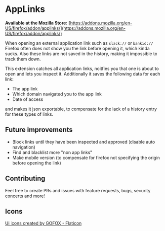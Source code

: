 # AppLinks

**Available at the Mozilla Store:** [https://addons.mozilla.org/en-US/firefox/addon/applinks/](https://addons.mozilla.org/en-US/firefox/addon/applinks/)

When opening an external application link such as `slack://` or `bankid://` Firefox often does not show you the link before opening it, which kinda sucks. Also these links are not saved in the history, making it impossible to track them down.

This extension catches all application links, noitfies you that one is about to open and lets you inspect it. Additionally it saves the following data for each link:

- The app link
- Which domain navigated you to the app link
- Date of access

and makes it json exportable, to compensate for the lack of a history entry for these types of links.

## Future improvements

- Block links until they have been inspected and approved (disable auto navigation)
- Find and blacklist more "non app links"
- Make mobile version (to compensate for firefox not specifying the origin before opening the link)

## Contributing

Feel free to create PRs and issues with feature requests, bugs, security concerts and more!

## Icons

<a href="https://www.flaticon.com/free-icons/ui" title="ui icons">Ui icons created by GOFOX - Flaticon</a>